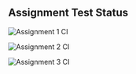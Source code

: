 ## Assignment Test Status

![Assignment 1 CI](https://github.com/karthik-suresh-kumar/c756-exer/actions/workflows/ci-a1.yml/badge.svg)

![Assignment 2 CI](https://github.com/karthik-suresh-kumar/c756-exer/actions/workflows/ci-a2.yml/badge.svg)

![Assignment 3 CI](https://github.com/karthik-suresh-kumar/c756-exer/actions/workflows/ci-a3.yml/badge.svg)
